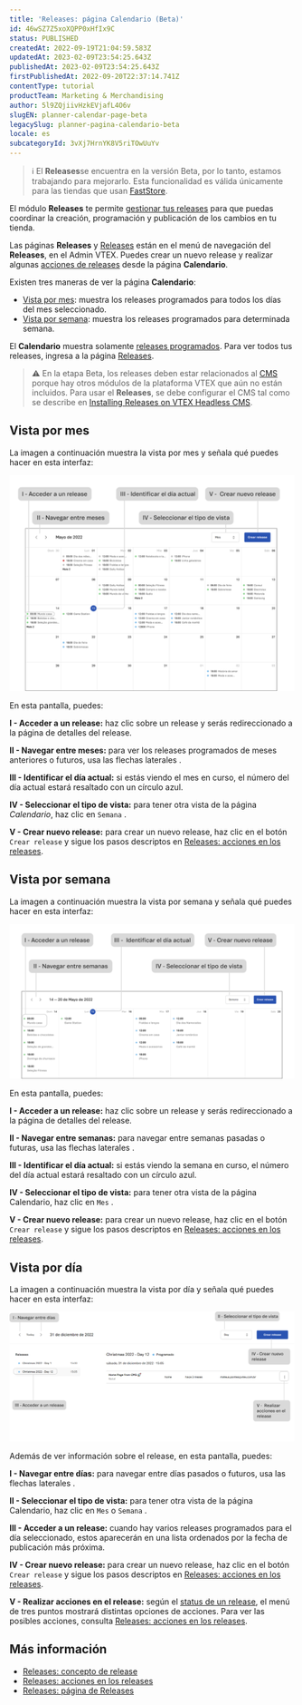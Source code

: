 ```yaml
---
title: 'Releases: página Calendario (Beta)'
id: 46wSZ7Z5xoXQPP0xHfIx9C
status: PUBLISHED
createdAt: 2022-09-19T21:04:59.583Z
updatedAt: 2023-02-09T23:54:25.643Z
publishedAt: 2023-02-09T23:54:25.643Z
firstPublishedAt: 2022-09-20T22:37:14.741Z
contentType: tutorial
productTeam: Marketing & Merchandising
author: 5l9ZQjiivHzkEVjafL4O6v
slugEN: planner-calendar-page-beta
legacySlug: planner-pagina-calendario-beta
locale: es
subcategoryId: 3vXj7HrnYK8V5riTOwUuYv
---
```


> ℹ️ El **Releases**se encuentra en la versión Beta, por lo tanto, estamos trabajando para mejorarlo. Esta funcionalidad es válida únicamente para las tiendas que usan [FastStore](https://www.faststore.dev/).

El módulo **Releases** te permite [gestionar tus releases](/es/tutorial/planner-acciones-en-los-releases-beta--1zsomdifPEQkdV6RW93JyW) para que puedas coordinar la creación, programación y publicación de los cambios en tu tienda.

Las páginas **Releases** y [Releases](/es/v4/docs/planner-pagina-de-releases--1tQNCNwoMvxV4EoizajqJw) están en el menú de navegación del **Releases**, en el Admin VTEX. Puedes crear un nuevo release y realizar algunas [acciones de releases](/es/tutorial/planner-acciones-en-los-releases-beta--1zsomdifPEQkdV6RW93JyW) desde la página **Calendario**.

Existen tres maneras de ver la página **Calendario**:

* [Vista por mes](#vista-por-mes): muestra los releases programados para todos los días del mes seleccionado.
* [Vista por semana](#vista-por-semana): muestra los releases programados para determinada semana.

El **Calendario** muestra solamente [releases programados](/es/tutorial/planner-acciones-en-los-releases-beta--1zsomdifPEQkdV6RW93JyW#programar). Para ver todos tus releases, ingresa a la página [Releases](/es/v4/docs/planner-pagina-de-releases--1tQNCNwoMvxV4EoizajqJw).

> ⚠️ En la etapa Beta, los releases deben estar relacionados al [CMS](/es/tracks/cms--2YcpgIljVaLVQYMzxQbc3z/4yB9wSl79cArd68aRBnBZ2) porque hay otros módulos de la plataforma VTEX que aún no están incluidos. Para usar el **Releases**, se debe configurar el CMS tal como se describe en [Installing Releases on VTEX Headless CMS](https://www.faststore.dev/how-to-guides/cms/vtex-headless-cms/Installing%20Releases%20on%20VTEX%20Headless%20CMS).

## Vista por mes

La imagen a continuación muestra la vista por mes y señala qué puedes hacer en esta interfaz:

![releases-calendar-monthly-view-es](https://raw.githubusercontent.com/vtexdocs/help-center-content/refs/heads/main/docs/es/tutorials/beta/lanzamientos-beta/planner-pagina-calendario-beta_1.png)

En esta pantalla, puedes:

**I - Acceder a un release:** haz clic sobre un release y serás redireccionado a la página de detalles del release.

**II - Navegar entre meses:** para ver los releases programados de meses anteriores o futuros, usa las flechas laterales <i class="fas fa-angle-left"></i> <i class="fas fa-angle-right"></i>.

**III - Identificar el día actual:** si estás viendo el mes en curso, el número del día actual estará resaltado con un círculo azul.

**IV - Seleccionar el tipo de vista:** para tener otra vista de la página _Calendario_, haz clic en `Semana` <i class="fas fa-angle-down"></i>.

**V - Crear nuevo release:** para crear un nuevo release, haz clic en el botón `Crear release` y sigue los pasos descriptos en [Releases: acciones en los releases](/es/tutorial/planner-acciones-en-los-releases-beta--1zsomdifPEQkdV6RW93JyW).

## Vista por semana

La imagen a continuación muestra la vista por semana y señala qué puedes hacer en esta interfaz:

![releases-calendar-weekly-view-es](https://raw.githubusercontent.com/vtexdocs/help-center-content/refs/heads/main/docs/es/tutorials/beta/lanzamientos-beta/planner-pagina-calendario-beta_2.png)

En esta pantalla, puedes:

**I - Acceder a un release:** haz clic sobre un release y serás redireccionado a la página de detalles del release.

**II - Navegar entre semanas:** para navegar entre semanas pasadas o futuras, usa las flechas laterales <i class="fas fa-angle-left"></i> <i class="fas fa-angle-right"></i>.

**III - Identificar el día actual:** si estás viendo la semana en curso, el número del día actual estará resaltado con un círculo azul.

**IV - Seleccionar el tipo de vista:** para tener otra vista de la página Calendario, haz clic en `Mes` <i class="fas fa-angle-down"></i>.

**V - Crear nuevo release:** para crear un nuevo release, haz clic en el botón `Crear release` y sigue los pasos descriptos en [Releases: acciones en los releases](/es/tutorial/planner-acciones-en-los-releases-beta--1zsomdifPEQkdV6RW93JyW).

## Vista por día

La imagen a continuación muestra la vista por día y señala qué puedes hacer en esta interfaz:

![daily view v2 es](https://raw.githubusercontent.com/vtexdocs/help-center-content/refs/heads/main/docs/es/tutorials/beta/lanzamientos-beta/planner-pagina-calendario-beta_3.png)

Además de ver información sobre el release, en esta pantalla, puedes:

**I - Navegar entre días:** para navegar entre días pasados o futuros, usa las flechas laterales <i class="fas fa-angle-left"></i> <i class="fas fa-angle-right"></i>.

**II - Seleccionar el tipo de vista:** para tener otra vista de la página Calendario, haz clic en `Mes` <i class="fas fa-angle-down"></i> o `Semana` <i class="fas fa-angle-down"></i>.

**III - Acceder a un release:** cuando hay varios releases programados para el día seleccionado, estos aparecerán en una lista ordenados por la fecha de publicación más próxima.

**IV - Crear nuevo release:** para crear un nuevo release, haz clic en el botón `Crear release` y sigue los pasos descriptos en [Releases: acciones en los releases](/es/tutorial/planner-acciones-en-releases-beta--1zsomdifPEQkdV6RW93JyW).

**V - Realizar acciones en el release:** según el [status de un release](/es/tutorial/planner-concepto-de-release-beta--4pWhQTXG0aIIsi2TYxxRkZ#status-de-los-releases), el menú de tres puntos <i class="fas fa-ellipsis-v"></i> mostrará distintas opciones de acciones. Para ver las posibles acciones, consulta [Releases: acciones en los releases](/es/tutorial/planner-acciones-en-releases-beta--1zsomdifPEQkdV6RW93JyW).

## Más información

* [Releases: concepto de release](/es/tutorial/planner-concepto-de-release-beta--4pWhQTXG0aIIsi2TYxxRkZ)
* [Releases: acciones en los releases](/es/tutorial/planner-acciones-en-los-releases-beta--1zsomdifPEQkdV6RW93JyW)
* [Releases: página de Releases](/es/v4/docs/planner-pagina-de-releases--1tQNCNwoMvxV4EoizajqJw)
